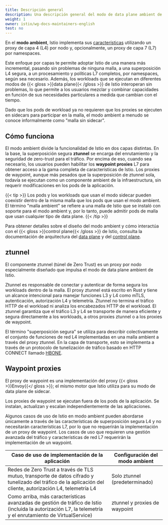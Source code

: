 ```yaml
---
title: Descripción general
description: Una descripción general del modo de data plane ambient de Istio.
weight: 1
owner: istio/wg-docs-maintainers-english
test: no
---
```


En el **modo ambient**, Istio implementa sus [características](/es/docs/concepts) utilizando un proxy de capa 4 (L4) por nodo y, opcionalmente, un proxy de capa 7 (L7) por namespaces.

Este enfoque por capas te permite adoptar Istio de una manera más incremental, pasando sin problemas de ninguna malla, a una superposición L4 segura, a un procesamiento y políticas L7 completos, por namespaces, según sea necesario. Además, los workloads que se ejecutan en diferentes modos de {{< gloss >}}data plane{{< /gloss >}} de Istio interoperan sin problemas, lo que permite a los usuarios mezclar y combinar capacidades en función de sus necesidades particulares a medida que cambian con el tiempo.

Dado que los pods de workload ya no requieren que los proxies se ejecuten en sidecars para participar en la malla, el modo ambient a menudo se conoce informalmente como "malla sin sidecar".

## Cómo funciona

El modo ambient divide la funcionalidad de Istio en dos capas distintas. En la base, la superposición segura **ztunnel** se encarga del enrutamiento y la seguridad de zero-trust para el tráfico. Por encima de eso, cuando sea necesario, los usuarios pueden habilitar los **waypoint proxies** L7 para obtener acceso a la gama completa de características de Istio. Los proxies de waypoint, aunque más pesados que la superposición de ztunnel sola, todavía se ejecutan como un componente ambient de la infraestructura, sin requerir modificaciones en los pods de la aplicación.

{{< tip >}}
Los pods y los workloads que usan el modo sidecar pueden coexistir dentro de la misma malla que los pods que usan el modo ambient. El término "malla ambient" se refiere a una malla de Istio que se instaló con soporte para el modo ambient y, por lo tanto, puede admitir pods de malla que usan cualquier tipo de data plane.
{{< /tip >}}

Para obtener detalles sobre el diseño del modo ambient y cómo interactúa con el {{< gloss >}}control plane{{< /gloss >}} de Istio, consulta la documentación de arquitectura del [data plane](/es/docs/ambient/architecture/data-plane) y del [control plane](/es/docs/ambient/architecture/control-plane).

## ztunnel

El componente ztunnel (túnel de Zero Trust) es un proxy por nodo especialmente diseñado que impulsa el modo de data plane ambient de Istio.

Ztunnel es responsable de conectar y autenticar de forma segura los workloads dentro de la malla. El proxy ztunnel está escrito en Rust y tiene un alcance intencional para manejar funciones L3 y L4 como mTLS, autenticación, autorización L4 y telemetría. Ztunnel no termina el tráfico HTTP de el workload ni analiza los encabezados HTTP de el workload. El ztunnel garantiza que el tráfico L3 y L4 se transporte de manera eficiente y segura directamente a los workloads, a otros proxies ztunnel o a los proxies de waypoint.

El término "superposición segura" se utiliza para describir colectivamente el conjunto de funciones de red L4 implementadas en una malla ambient a través del proxy ztunnel. En la capa de transporte, esto se implementa a través de un protocolo de tunelización de tráfico basado en HTTP CONNECT llamado [HBONE](/es/docs/ambient/architecture/hbone).

## Waypoint proxies

El proxy de waypoint es una implementación del proxy {{< gloss >}}Envoy{{</ gloss >}}; el mismo motor que Istio utiliza para su modo de data plane de sidecar.

Los proxies de waypoint se ejecutan fuera de los pods de la aplicación. Se instalan, actualizan y escalan independientemente de las aplicaciones.

Algunos casos de uso de Istio en modo ambient pueden abordarse únicamente a través de las características de superposición segura L4 y no necesitarán características L7, por lo que no requerirán la implementación de un proxy de waypoint. Los casos de uso que requieren una gestión avanzada del tráfico y características de red L7 requerirán la implementación de un waypoint.

| Caso de uso de implementación de la aplicación | Configuración del modo ambient |
| ------------------------------- | -------------------------- |
| Redes de Zero Trust a través de TLS mutuo, transporte de datos cifrado y tunelizado del tráfico de la aplicación del cliente, autorización L4, telemetría L4 | Solo ztunnel (predeterminado) |
| Como arriba, más características avanzadas de gestión de tráfico de Istio (incluida la autorización L7, la telemetría y el enrutamiento de VirtualService) | ztunnel y proxies de waypoint |
